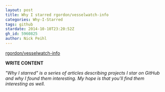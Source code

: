 ```yaml
---
layout: post
title: Why I starred rgordon/vesselwatch-info
categories: Why-I-Starred
tags: github
stardate: 2014-10-10T23:20:52Z
gh_id: 5960825
author: Nick Peihl
---
```


[rgordon/vesselwatch-info](star.repo.html_url)

**WRITE CONTENT**

*"Why I starred" is a series of articles describing projects I star on GitHub and why I found them interesting. My hope is that you'll find them interesting as well.*


